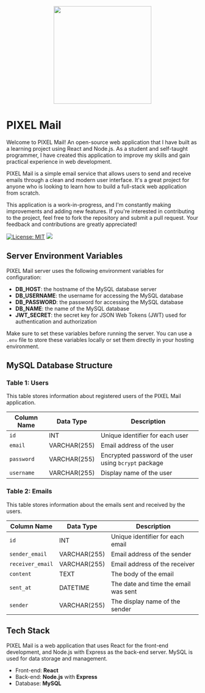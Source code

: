 <p align="center">
  <img height="256px" src="https://user-images.githubusercontent.com/69297872/225576519-1128edd8-f3aa-4787-9d13-47fb1dc7bc93.png" />
</p>

# PIXEL Mail
Welcome to PIXEL Mail! An open-source web application that I have built as a learning project using React and Node.js. As a student and self-taught programmer, I have created this application to improve my skills and gain practical experience in web development.

PIXEL Mail is a simple email service that allows users to send and receive emails through a clean and modern user interface. It's a great project for anyone who is looking to learn how to build a full-stack web application from scratch.

This application is a work-in-progress, and I'm constantly making improvements and adding new features. If you're interested in contributing to the project, feel free to fork the repository and submit a pull request. Your feedback and contributions are greatly appreciated!

[![License: MIT](https://img.shields.io/badge/License-MIT-yellow.svg)](https://opensource.org/licenses/MIT)
![](https://img.shields.io/github/actions/workflow/status/saphalpdyl/Gmail_Clone-using-SQL/lint.yml)

## Server Environment Variables

PIXEL Mail server uses the following environment variables for configuration:

- **DB_HOST**: the hostname of the MySQL database server
- **DB_USERNAME**: the username for accessing the MySQL database
- **DB_PASSWORD**: the password for accessing the MySQL database
- **DB_NAME**: the name of the MySQL database
- **JWT_SECRET**: the secret key for JSON Web Tokens (JWT) used for authentication and authorization

Make sure to set these variables before running the server. You can use a `.env` file to store these variables locally or set them directly in your hosting environment.

## MySQL Database Structure
### Table 1: Users

This table stores information about registered users of the PIXEL Mail application.

| Column Name | Data Type | Description |
| --- | --- | --- |
| `id` | INT | Unique identifier for each user |
| `email` | VARCHAR(255) | Email address of the user |
| `password` | VARCHAR(255) | Encrypted password of the user using `bcrypt` package |
| `username` | VARCHAR(255) | Display name of the user |

### Table 2: Emails

This table stores information about the emails sent and received by the users.

| Column Name | Data Type | Description |
| --- | --- | --- |
| `id` | INT | Unique identifier for each email |
| `sender_email` | VARCHAR(255) | Email address of the sender |
| `receiver_email` | VARCHAR(255) | Email address of the receiver |
| `content` | TEXT | The body of the email |
| `sent_at` | DATETIME | The date and time the email was sent |
| `sender` | VARCHAR(255) | The display name of the sender |


## Tech Stack
PIXEL Mail is a web application that uses React for the front-end development, and Node.js with Express as the back-end server. MySQL is used for data storage and management.

- Front-end: **React**
- Back-end: **Node.js** with **Express**
- Database: **MySQL**
